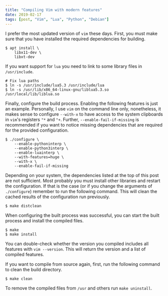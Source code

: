 ```yaml
---
title: "Compiling Vim with modern features"
date: 2019-02-17
tags: [post, "Vim", "Lua", "Python", "Debian"]
---
```


I prefer the most updated version of `vim` these days. First, you must make
sure that you have installed the required dependencies for building.

```{shell}
$ apt install \
    libx11-dev \
    libxt-dev
```

<!-- more -->

If you want support for `lua` you need to link to some library files in
`/usr/include`.

```{shell}
# Fix lua paths
$ ln -s /usr/include/lua5.3 /usr/include/lua
$ ln -s /usr/lib/x86_64-linux-gnu/liblua5.3.so /usr/local/lib/liblua.so
```

Finally, configure the build process. Enabling the following features is just
an example. Personally, I use `vim` on the command line only, nonetheless, it
makes sense to configure `--with-x` to have access to the system clipboards in
`vim`'s registers `"*` and `"+`. Further, `--enable-fail-if-missing` is
recommended if you want to notice missing dependencies that are required for
the provided configuration.

```{shell}
$ ./configure \
    --enable-pythoninterp \
    --enable-python3interp \
    --enable-luainterp \
    --with-features=huge \
    --with-x \
    --enable-fail-if-missing
```

Depending on your system, the dependencies listed at the top of this post are
not sufficient. Most probably you must install other libraries and restart the
configuration. If that is the case (or if you change the arguments of
`./configure`) remember to run the following command. This will clean the
cached results of the configuration run previously.

```{shell}
$ make distclean
```

When configuring the built process was successful, you can start the built
process and install the compiled files.

```{shell}
$ make
$ make install
```

You can double-check whether the version you compiled includes all features
with `vim --version`. This will return the version and a list of compiled
features.

If you want to compile from source again, first, run the following command to
clean the build directory.

```{shell}
$ make clean
```

To remove the compiled files from `/usr` and others run `make uninstall`.
